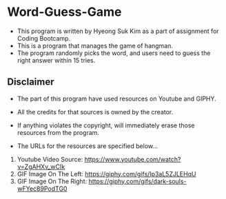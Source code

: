 # Word-Guess-Game
* This program is written by Hyeong Suk Kim as a part of assignment for Coding Bootcamp.
* This is a program that manages the game of hangman.
* The program randomly picks the word, and users need to guess the right answer within 15 tries.

## Disclaimer
* The part of this program have used resources on Youtube and GIPHY.
* All the credits for that sources is owned by the creator.
* If anything violates the copyright, will immediately erase those resources from the program.

* The URLs for the resources are specified below...
1. Youtube Video Source: https://www.youtube.com/watch?v=ZgAHXv_wCIk
2. GIF Image On The Left: https://giphy.com/gifs/Ip3aL5ZJLEHqU
3. GIF Image On The Right: https://giphy.com/gifs/dark-souls-wFYec89PodTG0
